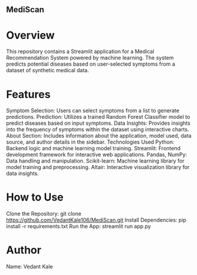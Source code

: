 ## MediScan

# Overview
This repository contains a Streamlit application for a Medical Recommendation System powered by machine learning. The system predicts potential diseases based on user-selected symptoms from a dataset of synthetic medical data.

# Features
Symptom Selection: Users can select symptoms from a list to generate predictions.
Prediction: Utilizes a trained Random Forest Classifier model to predict diseases based on input symptoms.
Data Insights: Provides insights into the frequency of symptoms within the dataset using interactive charts.
About Section: Includes information about the application, model used, data source, and author details in the sidebar.
Technologies Used
Python: Backend logic and machine learning model training.
Streamlit: Frontend development framework for interactive web applications.
Pandas, NumPy: Data handling and manipulation.
Scikit-learn: Machine learning library for model training and preprocessing.
Altair: Interactive visualization library for data insights.
# How to Use
Clone the Repository: git clone https://github.com/VedantKale106/MediScan.git
Install Dependencies: pip install -r requirements.txt
Run the App: streamlit run app.py

# Author
Name: Vedant Kale
